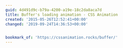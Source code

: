 ```yaml
---
guid: 4d491d9c-b79a-4200-a19e-18c2da8aca7d
title: Buffer's loading animation - CSS Animation
created: '2015-05-26T12:52:41+00:00'
changed: '2019-09-24T14:36:53+00:00'


bookmark_of: 'https://cssanimation.rocks/buffer/'
---
```




